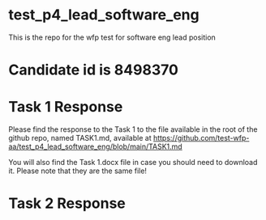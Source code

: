 # test_p4_lead_software_eng
This is the repo for the wfp test for software eng lead position

# Candidate id is 8498370

# Task 1 Response

Please find the response to the Task 1 to the file available in the root of the github repo, named TASK1.md, available at https://github.com/test-wfp-aa/test_p4_lead_software_eng/blob/main/TASK1.md

You will also find the Task 1.docx file in case you should need to download it. Please note that they are the same file!

# Task 2 Response


